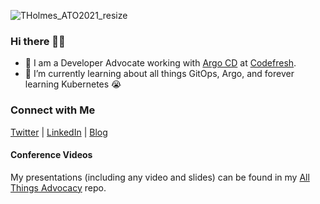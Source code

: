![THolmes_ATO2021_resize](https://user-images.githubusercontent.com/12778804/155916529-7727b1ef-63e7-4053-9651-6459247d6f10.jpg)

### Hi there 👋🏾
- 🔭 I am a Developer Advocate working with [Argo CD](https://argoproj.github.io/cd//) at [Codefresh](https://codefresh.io/).
- 🌱 I’m currently learning about all things GitOps, Argo, and forever learning Kubernetes 😭
<!--
**tracypholmes/tracypholmes** is a ✨ _special_ ✨ repository because its `README.md` (this file) appears on your GitHub profile.

Here are some ideas to get you started:


- 👯 I’m looking to collaborate on ...
- 🤔 I’m looking for help with ...
- 💬 Ask me about ...
- 📫 How to reach me: ...
- 😄 Pronouns: ...
- ⚡ Fun fact: ...
-->

### Connect with Me
<!-- <a href="URL_REDIRECT" target="blank"><img align="center" src="URL_TO_YOUR_IMAGE" height="100" /></a> -->
[Twitter](https://twitter.com/tracypholmes) | [LinkedIn](https://www.linkedin.com/in/tracypholmes/) | [Blog](https://dev.to/tracypholmes)


#### Conference Videos

My presentations (including any video and slides) can be found in my [All Things Advocacy](https://github.com/tracypholmes/all-things-advocacy) repo.
